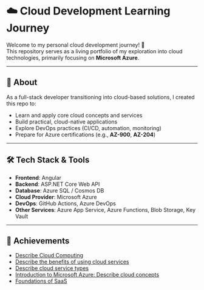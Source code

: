 # ☁️ Cloud Development Learning Journey

Welcome to my personal cloud development journey! 🚀  
This repository serves as a living portfolio of my exploration into cloud technologies, primarily focusing on **Microsoft Azure**.

---

## 📌 About

As a full-stack developer transitioning into cloud-based solutions, I created this repo to:

- Learn and apply core cloud concepts and services
- Build practical, cloud-native applications
- Explore DevOps practices (CI/CD, automation, monitoring)
- Prepare for Azure certifications (e.g., **AZ-900**, **AZ-204**)

---

## 🛠️ Tech Stack & Tools

- **Frontend**: Angular
- **Backend**: ASP.NET Core Web API
- **Database**: Azure SQL / Cosmos DB
- **Cloud Provider**: Microsoft Azure
- **DevOps**: GitHub Actions, Azure DevOps
- **Other Services**: Azure App Service, Azure Functions, Blob Storage, Key Vault

---

## 🏅 Achievements

- [Describe Cloud Computing](https://learn.microsoft.com/en-us/users/mudasarahmad-5176/achievements/bcp5p5rd)
- [Describe the benefits of using cloud services](https://learn.microsoft.com/en-us/users/mudasarahmad-5176/achievements/ur6fh243)
- [Describe cloud service types](https://learn.microsoft.com/en-us/users/mudasarahmad-5176/achievements/cxlw3kq9)
- [Introduction to Microsoft Azure: Describe cloud concepts](https://learn.microsoft.com/en-us/users/mudasarahmad-5176/achievements/3acxwjkh)
- [Foundations of SaaS](https://learn.microsoft.com/en-us/users/mudasarahmad-5176/achievements/a4xqqbb7)
